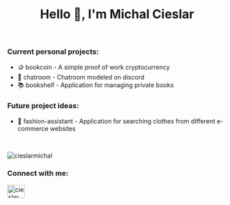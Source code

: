 <h1 align="center">Hello 👋, I'm Michal Cieslar</h1>

<br/>

<h3>Current personal projects:</h3>
<ul>
  <li>🪙 bookcoin - A simple proof of work cryptocurrency</li>
  <li>📨 chatroom - Chatroom modeled on discord</li>
  <li>📚 bookshelf - Application for managing private books</li>
</ul>


<h3>Future project ideas:</h3>
<ul>
  <li>👕 fashion-assistant - Application for searching clothes from different e-commerce websites</li>
</ul>

<br/>

<p><img src="https://github-readme-stats-sigma-five.vercel.app/api/top-langs?username=cieslarmichal&show_icons=true&theme=gruvbox&locale=en&layout=compact" alt="cieslarmichal" /></p>

<h3>Connect with me:</h3>
<p align="left">
<a href="https://www.linkedin.com/in/cieslarmichal" target="blank"><img align="center" src="https://raw.githubusercontent.com/rahuldkjain/github-profile-readme-generator/master/src/images/icons/Social/linked-in-alt.svg" alt="cieslarmichal" height="30" width="40" /></a>
</p>
